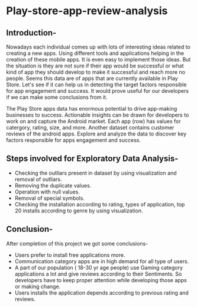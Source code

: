 # Play-store-app-review-analysis
## Introduction-
Nowadays each individual comes up with lots of interesting ideas related to creating a new apps. Using different tools and applications helping in the creation of these mobile apps. It is even easy to implement those ideas. But the situation is they are not sure if their app would be successful or what kind of app they should develop to make it successful and reach more no people. Seems this data are of apps that are currently available in Play Store. Let's see if it can help us in detecting the target factors responsible for app engagement and success. It would prove useful for our developers if we can make some conclusions from it.

The Play Store apps data has enormous potential to drive app-making businesses to success. Actionable insights can be drawn for developers to work on and capture the Android market. Each app (row) has values for catergory, rating, size, and more. Another dataset contains customer reviews of the android apps. Explore and analyze the data to discover key factors responsible for apps engagement and success.

## Steps involved for Exploratory Data Analysis-
* Checking the outliars present in dataset by using visualization and removal of outliars.
* Removing the duplicate values.
* Operation with null values.
* Removal of special symbols.
* Checking the installation according to rating, types of application, top 20 installs according to genre by using visualization.

## Conclusion-
After completion of this project we got some conclusions-

* Users prefer to install free applications more.
* Communication category apps are in high demand for all type of users.
* A part of our population ( 18-30 yr age people) use Gaming category applications a lot and give reviews according to their Sentiments. So developers have to keep proper attention while developing those apps or making change.
* Users installs the application depends according to previous rating and reviews.
